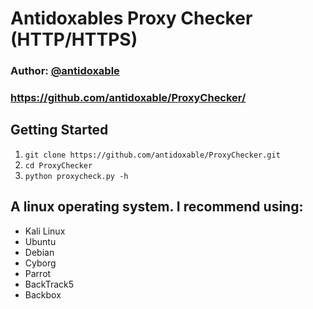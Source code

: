 # Antidoxables Proxy Checker (HTTP/HTTPS)

### Author: [@antidoxable](https://twitter.com/antidoxable)
### https://github.com/antidoxable/ProxyChecker/

## Getting Started
1. ```git clone https://github.com/antidoxable/ProxyChecker.git```
2. ```cd ProxyChecker```
3. ```python proxycheck.py -h ```

## A linux operating system. I recommend using:
- Kali Linux 
- Ubuntu
- Debian
- Cyborg
- Parrot 
- BackTrack5 
- Backbox
